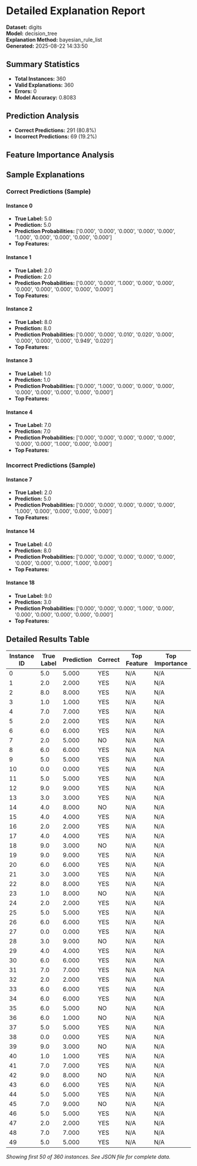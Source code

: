 # Detailed Explanation Report

**Dataset:** digits  
**Model:** decision_tree  
**Explanation Method:** bayesian_rule_list  
**Generated:** 2025-08-22 14:33:50  

## Summary Statistics

- **Total Instances:** 360
- **Valid Explanations:** 360
- **Errors:** 0
- **Model Accuracy:** 0.8083

## Prediction Analysis

- **Correct Predictions:** 291 (80.8%)
- **Incorrect Predictions:** 69 (19.2%)

## Feature Importance Analysis

## Sample Explanations

### Correct Predictions (Sample)

#### Instance 0

- **True Label:** 5.0
- **Prediction:** 5.0
- **Prediction Probabilities:** ['0.000', '0.000', '0.000', '0.000', '0.000', '1.000', '0.000', '0.000', '0.000', '0.000']
- **Top Features:**

#### Instance 1

- **True Label:** 2.0
- **Prediction:** 2.0
- **Prediction Probabilities:** ['0.000', '0.000', '1.000', '0.000', '0.000', '0.000', '0.000', '0.000', '0.000', '0.000']
- **Top Features:**

#### Instance 2

- **True Label:** 8.0
- **Prediction:** 8.0
- **Prediction Probabilities:** ['0.000', '0.000', '0.010', '0.020', '0.000', '0.000', '0.000', '0.000', '0.949', '0.020']
- **Top Features:**

#### Instance 3

- **True Label:** 1.0
- **Prediction:** 1.0
- **Prediction Probabilities:** ['0.000', '1.000', '0.000', '0.000', '0.000', '0.000', '0.000', '0.000', '0.000', '0.000']
- **Top Features:**

#### Instance 4

- **True Label:** 7.0
- **Prediction:** 7.0
- **Prediction Probabilities:** ['0.000', '0.000', '0.000', '0.000', '0.000', '0.000', '0.000', '1.000', '0.000', '0.000']
- **Top Features:**

### Incorrect Predictions (Sample)

#### Instance 7

- **True Label:** 2.0
- **Prediction:** 5.0
- **Prediction Probabilities:** ['0.000', '0.000', '0.000', '0.000', '0.000', '1.000', '0.000', '0.000', '0.000', '0.000']
- **Top Features:**

#### Instance 14

- **True Label:** 4.0
- **Prediction:** 8.0
- **Prediction Probabilities:** ['0.000', '0.000', '0.000', '0.000', '0.000', '0.000', '0.000', '0.000', '1.000', '0.000']
- **Top Features:**

#### Instance 18

- **True Label:** 9.0
- **Prediction:** 3.0
- **Prediction Probabilities:** ['0.000', '0.000', '0.000', '1.000', '0.000', '0.000', '0.000', '0.000', '0.000', '0.000']
- **Top Features:**

## Detailed Results Table

| Instance ID | True Label | Prediction | Correct | Top Feature | Top Importance |
|-------------|------------|------------|---------|-------------|----------------|
| 0 | 5.0 | 5.000 | YES | N/A | N/A |
| 1 | 2.0 | 2.000 | YES | N/A | N/A |
| 2 | 8.0 | 8.000 | YES | N/A | N/A |
| 3 | 1.0 | 1.000 | YES | N/A | N/A |
| 4 | 7.0 | 7.000 | YES | N/A | N/A |
| 5 | 2.0 | 2.000 | YES | N/A | N/A |
| 6 | 6.0 | 6.000 | YES | N/A | N/A |
| 7 | 2.0 | 5.000 | NO | N/A | N/A |
| 8 | 6.0 | 6.000 | YES | N/A | N/A |
| 9 | 5.0 | 5.000 | YES | N/A | N/A |
| 10 | 0.0 | 0.000 | YES | N/A | N/A |
| 11 | 5.0 | 5.000 | YES | N/A | N/A |
| 12 | 9.0 | 9.000 | YES | N/A | N/A |
| 13 | 3.0 | 3.000 | YES | N/A | N/A |
| 14 | 4.0 | 8.000 | NO | N/A | N/A |
| 15 | 4.0 | 4.000 | YES | N/A | N/A |
| 16 | 2.0 | 2.000 | YES | N/A | N/A |
| 17 | 4.0 | 4.000 | YES | N/A | N/A |
| 18 | 9.0 | 3.000 | NO | N/A | N/A |
| 19 | 9.0 | 9.000 | YES | N/A | N/A |
| 20 | 6.0 | 6.000 | YES | N/A | N/A |
| 21 | 3.0 | 3.000 | YES | N/A | N/A |
| 22 | 8.0 | 8.000 | YES | N/A | N/A |
| 23 | 1.0 | 8.000 | NO | N/A | N/A |
| 24 | 2.0 | 2.000 | YES | N/A | N/A |
| 25 | 5.0 | 5.000 | YES | N/A | N/A |
| 26 | 6.0 | 6.000 | YES | N/A | N/A |
| 27 | 0.0 | 0.000 | YES | N/A | N/A |
| 28 | 3.0 | 9.000 | NO | N/A | N/A |
| 29 | 4.0 | 4.000 | YES | N/A | N/A |
| 30 | 6.0 | 6.000 | YES | N/A | N/A |
| 31 | 7.0 | 7.000 | YES | N/A | N/A |
| 32 | 2.0 | 2.000 | YES | N/A | N/A |
| 33 | 6.0 | 6.000 | YES | N/A | N/A |
| 34 | 6.0 | 6.000 | YES | N/A | N/A |
| 35 | 6.0 | 5.000 | NO | N/A | N/A |
| 36 | 6.0 | 1.000 | NO | N/A | N/A |
| 37 | 5.0 | 5.000 | YES | N/A | N/A |
| 38 | 0.0 | 0.000 | YES | N/A | N/A |
| 39 | 9.0 | 3.000 | NO | N/A | N/A |
| 40 | 1.0 | 1.000 | YES | N/A | N/A |
| 41 | 7.0 | 7.000 | YES | N/A | N/A |
| 42 | 9.0 | 8.000 | NO | N/A | N/A |
| 43 | 6.0 | 6.000 | YES | N/A | N/A |
| 44 | 5.0 | 5.000 | YES | N/A | N/A |
| 45 | 7.0 | 9.000 | NO | N/A | N/A |
| 46 | 5.0 | 5.000 | YES | N/A | N/A |
| 47 | 2.0 | 2.000 | YES | N/A | N/A |
| 48 | 7.0 | 7.000 | YES | N/A | N/A |
| 49 | 5.0 | 5.000 | YES | N/A | N/A |

*Showing first 50 of 360 instances. See JSON file for complete data.*
